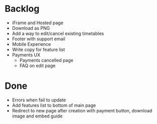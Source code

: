 # Backlog

- iFrame and Hosted page
- Download as PNG
- Add a way to edit/cancel existing timetables
- Footer with support email
- Mobile Experience
- Write copy for feature list
- Payments UX
    - Payments cancelled page
    - FAQ on edit page

# Done
- Errors when fail to update
- Add features list to bottom of main page
- Redirect to new page after creation with payment button, download image and embed guide

